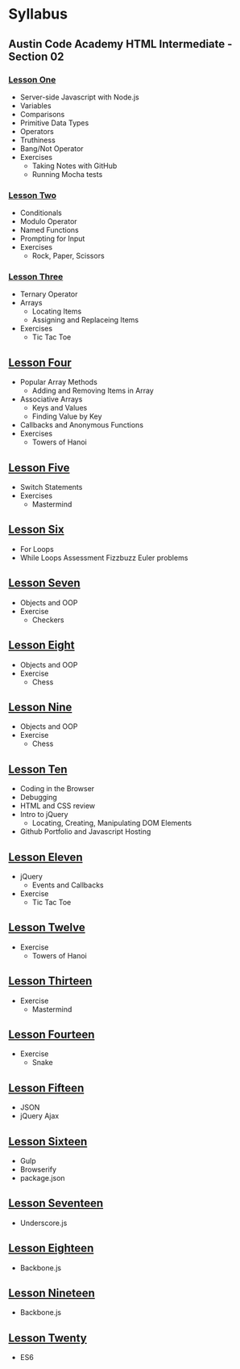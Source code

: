 # Syllabus
## Austin Code Academy HTML Intermediate - Section 02

### [Lesson One](https://github.com/mistakevin/HTMLIntermediateSection2/blob/master/LessonOne.md)
* Server-side Javascript with Node.js
* Variables
* Comparisons
* Primitive Data Types
* Operators
* Truthiness
* Bang/Not Operator
* Exercises
  * Taking Notes with GitHub
  * Running Mocha tests
  
### [Lesson Two](https://github.com/mistakevin/HTMLIntermediateSection2/blob/master/LessonTwo.md)
* Conditionals
* Modulo Operator
* Named Functions
* Prompting for Input
* Exercises
  * Rock, Paper, Scissors

### [Lesson Three](https://github.com/mistakevin/HTMLIntermediateSection2/blob/master/LessonThree.md)
* Ternary Operator
* Arrays
  * Locating Items
  * Assigning and Replaceing Items
* Exercises
  * Tic Tac Toe
  
## [Lesson Four](https://github.com/mistakevin/HTMLIntermediateSection2/blob/master/LessonFour.md)
* Popular Array Methods
  * Adding and Removing Items in Array
* Associative Arrays
  * Keys and Values
  * Finding Value by Key
* Callbacks and Anonymous Functions
* Exercises
  * Towers of Hanoi
  
## [Lesson Five](https://github.com/mistakevin/HTMLIntermediateSection2/blob/master/LessonFive.md)
* Switch Statements
* Exercises
  * Mastermind
  
## [Lesson Six](https://github.com/mistakevin/HTMLIntermediateSection2/blob/master/LessonSix.md)
* For Loops
* While Loops
Assessment
 Fizzbuzz
 Euler problems

## [Lesson Seven](https://github.com/mistakevin/HTMLIntermediateSection2/blob/master/LessonSeven.md)
* Objects and OOP
* Exercise
  * Checkers

## [Lesson Eight](https://github.com/mistakevin/HTMLIntermediateSection2/blob/master/LessonEight.md)
* Objects and OOP
* Exercise
  * Chess

## [Lesson Nine](https://github.com/mistakevin/HTMLIntermediateSection2/blob/master/LessonNine.md)
* Objects and OOP
* Exercise
  * Chess

## [Lesson Ten](https://github.com/mistakevin/HTMLIntermediateSection2/blob/master/LessonTen.md)
* Coding in the Browser
* Debugging
* HTML and CSS review
* Intro to jQuery
  * Locating, Creating, Manipulating DOM Elements
* Github Portfolio and Javascript Hosting

## [Lesson Eleven](https://github.com/mistakevin/HTMLIntermediateSection2/blob/master/LessonEleven.md)
* jQuery
  * Events and Callbacks
* Exercise
  * Tic Tac Toe
  
## [Lesson Twelve](https://github.com/mistakevin/HTMLIntermediateSection2/blob/master/LessonTwelve.md)
* Exercise
  * Towers of Hanoi
  
## [Lesson Thirteen](https://github.com/mistakevin/HTMLIntermediateSection2/blob/master/LessonThirteen.md)
* Exercise
  * Mastermind
  
## [Lesson Fourteen](https://github.com/mistakevin/HTMLIntermediateSection2/blob/master/LessonFourteen.md)
* Exercise
  * Snake
  
## [Lesson Fifteen](https://github.com/mistakevin/HTMLIntermediateSection2/blob/master/LessonFifteen.md)
* JSON
* jQuery Ajax

## [Lesson Sixteen](https://github.com/mistakevin/HTMLIntermediateSection2/blob/master/LessonSixteen.md)
* Gulp
* Browserify
* package.json

## [Lesson Seventeen](https://github.com/mistakevin/HTMLIntermediateSection2/blob/master/LessonSeventeen.md)
* Underscore.js

## [Lesson Eighteen](https://github.com/mistakevin/HTMLIntermediateSection2/blob/master/LessonEighteen.md)
* Backbone.js

## [Lesson Nineteen](https://github.com/mistakevin/HTMLIntermediateSection2/blob/master/LessonNineteen.md)
* Backbone.js

## [Lesson Twenty](https://github.com/mistakevin/HTMLIntermediateSection2/blob/master/LessonTwenty.md)
* ES6
